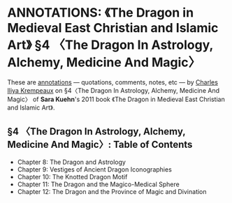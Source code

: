 # ANNOTATIONS: 《The Dragon in Medieval East Christian and Islamic Art》 §4 〈The Dragon In Astrology, Alchemy, Medicine And Magic〉

These are [annotations](../annotations/) — quotations, comments, notes, etc  — by [Charles Iliya Krempeaux](http://changelog.ca/) on §4〈The Dragon In Astrology, Alchemy, Medicine And Magic〉 of **Sara Kuehn**'s 2011 book 《The Dragon in Medieval East Christian and Islamic Art》.

## §4 〈The Dragon In Astrology, Alchemy, Medicine And Magic〉: Table of Contents
* Chapter 8: The Dragon and Astrology
* Chapter 9: Vestiges of Ancient Dragon Iconographies
* Chapter 10: The Knotted Dragon Motif
* Chapter 11: The Dragon and the Magico-Medical Sphere
* Chapter 12: The Dragon and the Province of Magic and Divination
